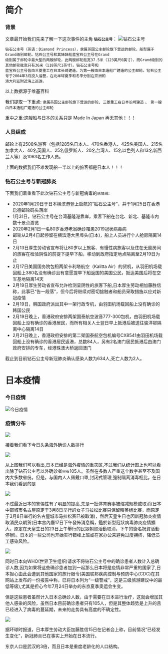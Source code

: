 # 简介

### 背景

文章最开始我们先来了解一下这次事件的主角 **`钻石公主号`**：
![钻石公主号](https://tva1.sinaimg.cn/large/0082zybpgy1gc530k1ju3j30yg0je42k.jpg)

```
钻石公主号（英语：Diamond Princess），隶属英国公主邮轮旗下营运的邮轮，船型属于Grand级别邮轮。钻石公主号和其姊妹船蓝宝石公主号在Grand
级别属于邮轮中最大型的两艘邮轮，此两艘邮轮舷宽37.5米（123英尺0英寸），而Grand级别的其他邮轮舷宽只有36米（118英尺1英寸）。钻石公主号和
蓝宝石公主号皆由三菱重工在日本长崎建造，为第一艘由日本造船厂建造的公主邮轮。钻石公主号于2004年3月投入运营，在北半球夏季和冬季分别在亚洲和
澳大利亚附近海上巡游。
```
以上数据源于维基百科

我们提取一下重点: `隶属英国公主邮轮旗下营运的邮轮`、`三菱重工在日本长崎建造` 、 `第一艘由日本造船厂建造的公主邮轮`

重中之重:这艘船与日本的关系只是 Made In Japan 再无其他！！！

### 人员组成

邮轮上有2508名游客（包括1285名日本人、470名香港人、425名美国人、215名加拿大人、40名英国人、25名俄罗斯人、20名台湾人、15名以色列人和13名新西兰人等）及1063名工作人员。

上面的数据我们不难发现船一半以上的旅客都是日本人！！！

### 钻石公主号与新冠肺炎

下面我们着重看下此次钻石公主号与新冠病毒的`感情线`:

- 2020年1月20日于日本横滨港登上启航的“钻石公主号”，并于1月25日在香港启德邮轮码头落岸
- 1月31日，钻石公主号在台湾基隆港靠岸，乘客下船在台北、新北、基隆市内数十景点游览
- 2020年2月1日一名80岁香港老翁确诊罹患2019冠状病毒病
- 邮轮从2月4日起停留在横滨港大黑埠头(日本)，船上人员进行个人舱房隔离14日
- 2月13日厚生劳动省宣布将让80岁以上旅客、有慢性病旅客以及住在无窗房间的旅客在检验阴性的前提下提早下船，移动到政府指定地点隔离至2月19日为止
- 2月17日美国国务院包租两架卡利塔航空（Kalitta Air）的货机，从羽田机场载回船上380名没有确诊且有意愿提早下船返国的美国公民，抵达美国后将在空军基地隔离14天
- 2月19日厚生劳动省宣布允许检测呈阴性的旅客下船,日本厚生劳动相加藤胜信称，此事已“告一段落”，但今后将继续对密切接触者和船员采取措施以应对新冠疫情
- 2月19日，韩国政府派出其中一架行政专机，由羽田机场载回船上没有确诊的韩国公民
- 2月19日晚上，香港政府安排两架国泰航空波音777-300包机，由羽田机场载回船上没有确诊的香港居民，而所有相关人士翌日早上抵港后被送往骏洋邨隔离中心隔离14日
- 2月21日晚上，香港政府安排的第二架国泰航空包机编号CX8541由羽田机场载回船上没有确诊的香港居民返港，总数84人，另有2名澳门居民抵港后由澳门政府安排的专车，经港珠澳大桥返回澳门

截止到目前钻石公主号新冠肺炎确认感染人数为634人,死亡人数为2人。

# 日本疫情

### 今日疫情

![今日疫情](https://tva1.sinaimg.cn/large/0082zybpgy1gc50moh29pj311y0kkwho.jpg)

### 疫情分布

![](https://tva1.sinaimg.cn/large/0082zybpgy1gc50mety91j312g0rkdl0.jpg)

接着我们看下今日头条海外确诊人数排行

![](https://tva1.sinaimg.cn/large/0082zybpgy1gc527s5a2dj30v50ogwhg.jpg)

从上图我们可以看出,日本已经是海外疫情的重灾区,不过我们从统计图上也可以看出除了钻石公主号以外确诊者`只有`105人。虽然在多数人严重这个数字甚至不及国内大多数省份。但是，与国内人人佩戴口罩,封闭式管理,强制隔离消毒相比。在日本我们看到的是

![](https://tva1.sinaimg.cn/large/0082zybpgy1gc52xxtm5lj316x0u0e82.jpg)

不过最近日本的警惕性有了明显的提高,先是一批体育赛事被缩减规模或取消(日本中部城市名古屋原定于3月8日举行的女子马拉松比赛只保留精英组比赛，而原定于3月8日举行的名古屋城市马拉松赛已被取消)，然后天皇生日也因新冠肺炎疫情取消民众朝贺(日本宮內廳17日下午發佈消息稱，鑑於新型冠狀病毒肺炎疫情擴大，原定在天皇生日的23日上午舉行的民眾朝賀活動取消，下午的簽名祝賀活動停辦)。日本的一些公司也开始实行错峰上班或在家办公来避免过度拥挤，降低员工感染风险。

![](https://tva1.sinaimg.cn/large/0082zybpgy1gc53lfa61fj31440u0b29.jpg)

同时日本向WHO(世界卫生组织)请求不将钻石公主号中的确诊患者人数计入总确诊人数,因为如果将这些确诊患者加到一起那么日本将是疫情非常严重的国家了,日本担心由此会遭到其他国家的旅行限令(美国联邦疾病控制与预防中心(CDC)在其网站上发布的一份报告中称，已将日本列为“一级警戒”，这是三级旅游建议中的最低等级),尤其是担心今年7月24日举办的东京夏季奥运会生变。

但是这些患者虽然计入日本总确诊人数，由于需要在日本进行治疗，这就会增加其他人感染的风险，虽然日本目前确诊患者只有105人，但是其整体趋势是上升的且已经进入了病毒的蔓延期，未来的走势具有高度的不确定性。

![](https://tva1.sinaimg.cn/large/0082zybpgy1gc545ohoklj30h808mmy5.jpg)

据环球时报道，日本厚生劳动大臣加藤胜信15日在记者会上称，目前情况“已经发生变化”，新冠肺炎已在事实上开始在日本流行。

东京人口是武汉的3倍，而且日本是重度老龄化的人口结构。












